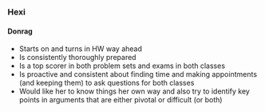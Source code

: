 ### Hexi

#### Donrag

* Starts on and turns in HW way ahead
* Is consistently thoroughly prepared
* Is a top scorer in both problem sets and exams in both classes
* Is proactive and consistent about finding time and making appointments (and keeping them) to ask questions for both classes
* Would like her to know things her own way and also try to identify key points in arguments that are either pivotal or difficult (or both)
